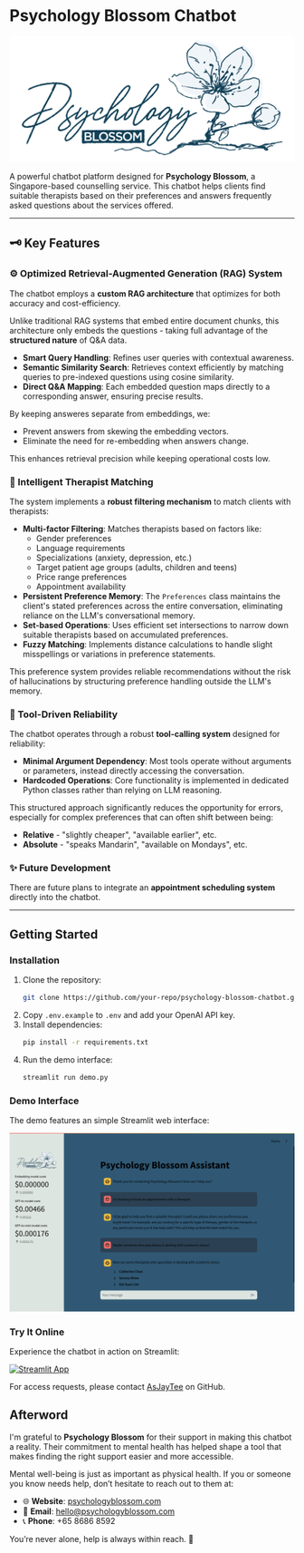 # Psychology Blossom Chatbot

![Psychology Blossom logo](resources/logo.png "Logo")

A powerful chatbot platform designed for **Psychology Blossom**, a Singapore-based counselling service. This chatbot helps clients find suitable therapists based on their preferences and answers frequently asked questions about the services offered.

---

## 🗝️ Key Features

### ⚙️ Optimized Retrieval-Augmented Generation (RAG) System
The chatbot employs a **custom RAG architecture** that optimizes for both accuracy and cost-efficiency. 

Unlike traditional RAG systems that embed entire document chunks, this architecture only embeds the questions - taking full advantage of the **structured nature** of Q&A data.

- **Smart Query Handling**: Refines user queries with contextual awareness.
- **Semantic Similarity Search**: Retrieves context efficiently by matching queries to pre-indexed questions using cosine similarity.
- **Direct Q&A Mapping**: Each embedded question maps directly to a corresponding answer, ensuring precise results.

By keeping answeres separate from embeddings, we:
- Prevent answers from skewing the embedding vectors.
- Eliminate the need for re-embedding when answers change. 

This enhances retrieval precision while keeping operational costs low.

### 🧠 Intelligent Therapist Matching
The system implements a **robust filtering mechanism** to match clients with therapists:

- **Multi-factor Filtering**: Matches therapists based on factors like:
  - Gender preferences
  - Language requirements
  - Specializations (anxiety, depression, etc.)
  - Target patient age groups (adults, children and teens)
  - Price range preferences
  - Appointment availability
- **Persistent Preference Memory**: The `Preferences` class maintains the client's stated preferences across the entire conversation, eliminating reliance on the LLM's conversational memory.
- **Set-based Operations**: Uses efficient set intersections to narrow down suitable therapists based on accumulated preferences.
- **Fuzzy Matching**: Implements distance calculations to handle slight misspellings or variations in preference statements.

This preference system provides reliable recommendations without the risk of hallucinations by structuring preference handling outside the LLM's memory.

### 🔧 Tool-Driven Reliability
The chatbot operates through a robust **tool-calling system** designed for reliability:

- **Minimal Argument Dependency**: Most tools operate without arguments or parameters, instead directly accessing the conversation.
- **Hardcoded Operations**: Core functionality is implemented in dedicated Python classes rather than relying on LLM reasoning.

This structured approach significantly reduces the opportunity for errors, especially for complex preferences that can often shift between being:
- **Relative** - "slightly cheaper", "available earlier", etc.
- **Absolute** - "speaks Mandarin", "available on Mondays", etc.

### ✨ Future Development
There are future plans to integrate an **appointment scheduling system** directly into the chatbot.

---

## Getting Started

### Installation
1. Clone the repository:
   ```sh
   git clone https://github.com/your-repo/psychology-blossom-chatbot.git
   ```
2. Copy `.env.example` to `.env` and add your OpenAI API key.
3. Install dependencies:
   ```sh
   pip install -r requirements.txt
   ```
4. Run the demo interface:
   ```sh
   streamlit run demo.py
   ```

### Demo Interface
The demo features an simple Streamlit web interface:

![Screenshot of the chatbot in use](resources/demo.png "Demo")

### Try It Online
Experience the chatbot in action on Streamlit:

[![Streamlit App](https://static.streamlit.io/badges/streamlit_badge_black_white.svg)](https://pb-chatbot-demo.streamlit.app)

For access requests, please contact [AsJayTee](https://github.com/AsJayTee) on GitHub.

## Afterword
I'm grateful to **Psychology Blossom** for their support in making this chatbot a reality. Their commitment to mental health has helped shape a tool that makes finding the right support easier and more accessible.

Mental well-being is just as important as physical health. If you or someone you know needs help, don’t hesitate to reach out to them at:
- 🌐 **Website**: [psychologyblossom.com](https://psychologyblossom.com/)
- 📧 **Email**: hello@psychologyblossom.com
- 📞 **Phone**: +65 8686 8592

You’re never alone, help is always within reach. 💙